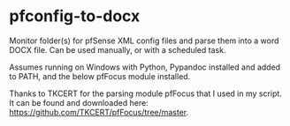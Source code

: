 # pfconfig-to-docx
Monitor folder(s) for pfSense XML config files and parse them into a word DOCX file.
Can be used manually, or with a scheduled task.

Assumes running on Windows with Python, Pypandoc installed and added to PATH, and the below pfFocus module installed.

Thanks to TKCERT for the parsing module pfFocus that I used in my script. It can be found and downloaded here: https://github.com/TKCERT/pfFocus/tree/master.
